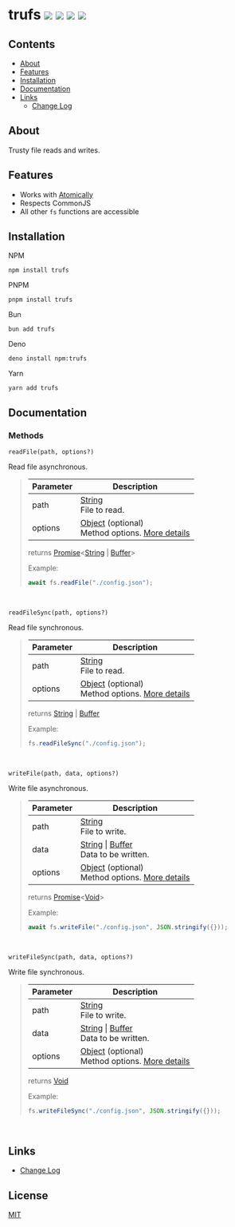 [Function]: https://developer.mozilla.org/en-US/docs/Web/JavaScript/Reference/Global_Objects/Function
[Promise]: https://developer.mozilla.org/en-US/docs/Web/JavaScript/Reference/Global_Objects/Promise
[String]: https://developer.mozilla.org/en-US/docs/Web/JavaScript/Reference/Global_Objects/String
[Number]: https://developer.mozilla.org/en-US/docs/Web/JavaScript/Reference/Global_Objects/Number
[Object]: https://developer.mozilla.org/en-US/docs/Web/JavaScript/Reference/Global_Objects/Object
[Array]: https://developer.mozilla.org/en-US/docs/Web/JavaScript/Reference/Global_Objects/Array
[Boolean]: https://developer.mozilla.org/en-US/docs/Web/JavaScript/Reference/Global_Objects/Boolean
[Buffer]: https://developer.mozilla.org/en-US/docs/Web/JavaScript/Reference/Global_Objects/ArrayBuffer
[Void]: https://developer.mozilla.org/en-US/docs/Web/JavaScript/Reference/Global_Objects/Undefined

# trufs <img src="https://img.shields.io/npm/v/trufs?label=version&color=%234472E7"/> <img src="https://img.shields.io/npm/l/trufs?label=license&color=%234472E7"/> <img src="https://img.shields.io/node/v/trufs?label=node&color=%2300927F"/> <img src="https://img.shields.io/npm/dt/trufs?label=downloads&color=%2300927F"/>

## Contents

- [About](#about)
- [Features](#features)
- [Installation](#installation)
- [Documentation](#documentation)
- [Links](#links)
  - [Change Log](CHANGELOG.md)

## About

Trusty file reads and writes.

## Features

  * Works with [Atomically](https://github.com/fabiospampinato/atomically)
  * Respects CommonJS
  * All other `fs` functions are accessible

## Installation

NPM
```sh-session
npm install trufs
```

PNPM
```sh-session
pnpm install trufs
```

Bun
```sh-session
bun add trufs
```

Deno
```sh-session
deno install npm:trufs
```

Yarn
```sh-session
yarn add trufs
```

## Documentation

### Methods

`readFile(path, options?)`

Read file asynchronous.

> | Parameter | Description |
> | --- | --- |
> | path | [String]<br/>File to read. |
> | options | [Object] (optional)<br/>Method options. [More details](https://github.com/fabiospampinato/atomically?tab=readme-ov-file#usage) |
>
> returns [Promise]<[String] | [Buffer]>
>
>
> Example:
>
> ```js
> await fs.readFile("./config.json");
> ```

<br/>

`readFileSync(path, options?)`

Read file synchronous.

> | Parameter | Description |
> | --- | --- |
> | path | [String]<br/>File to read. |
> | options | [Object] (optional)<br/>Method options. [More details](https://github.com/fabiospampinato/atomically?tab=readme-ov-file#usage) |
>
> returns [String] | [Buffer]
>
>
> Example:
>
> ```js
> fs.readFileSync("./config.json");
> ```

<br/>

`writeFile(path, data, options?)`

Write file asynchronous.

> | Parameter | Description |
> | --- | --- |
> | path | [String]<br/>File to write. |
> | data | [String] \| [Buffer]<br/>Data to be written. |
> | options | [Object] (optional)<br/>Method options. [More details](https://github.com/fabiospampinato/atomically?tab=readme-ov-file#usage) |
>
> returns [Promise]<[Void]>
>
>
> Example:
>
> ```js
> await fs.writeFile("./config.json", JSON.stringify({}));
> ```

<br/>

`writeFileSync(path, data, options?)`

Write file synchronous.

> | Parameter | Description |
> | --- | --- |
> | path | [String]<br/>File to write. |
> | data | [String] \| [Buffer]<br/>Data to be written. |
> | options | [Object] (optional)<br/>Method options. [More details](https://github.com/fabiospampinato/atomically?tab=readme-ov-file#usage) |
>
> returns [Void]
>
>
> Example:
>
> ```js
> fs.writeFileSync("./config.json", JSON.stringify({}));
> ```

<br/>

## Links

- [Change Log](CHANGELOG.md)

## License

[MIT](LICENSE.md)